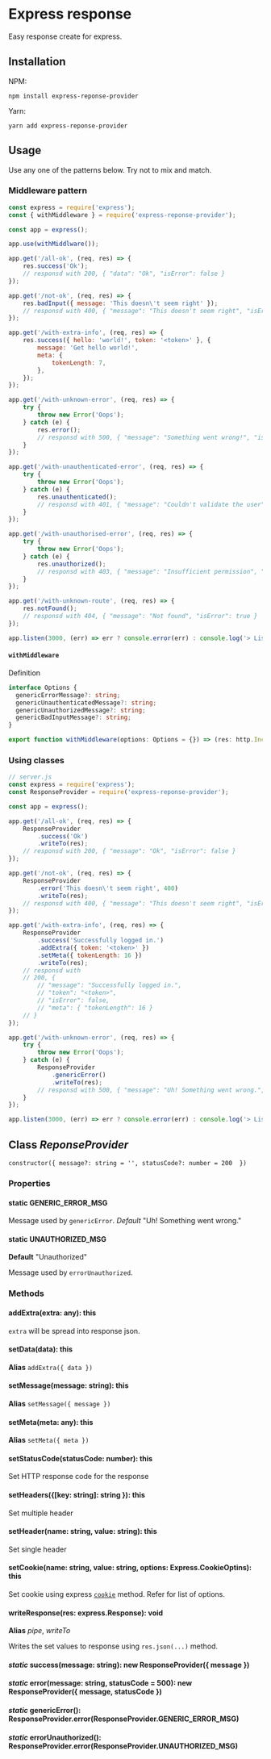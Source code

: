 # Express response

Easy response create for express.

## Installation

NPM:
```
npm install express-reponse-provider
```

Yarn:
```
yarn add express-reponse-provider
```

## Usage

Use any one of the patterns below. Try not to mix and match.

### Middleware pattern

```js
const express = require('express');
const { withMiddleware } = require('express-reponse-provider');

const app = express();

app.use(withMiddlware());

app.get('/all-ok', (req, res) => {
	res.success('Ok');
	// responsd with 200, { "data": "Ok", "isError": false }
});

app.get('/not-ok', (req, res) => {
	res.badInput({ message: 'This doesn\'t seem right' });
	// responsd with 400, { "message": "This doesn't seem right", "isError": true }
});

app.get('/with-extra-info', (req, res) => {
	res.success({ hello: 'world!', token: '<token>' }, {
		message: 'Get hello world!',
		meta: {
			tokenLength: 7,
		},
	});
});

app.get('/with-unknown-error', (req, res) => {
	try {
		throw new Error('Oops');
	} catch (e) {
		res.error();
		// responsd with 500, { "message": "Something went wrong!", "isError": true }
	}
});

app.get('/with-unauthenticated-error', (req, res) => {
	try {
		throw new Error('Oops');
	} catch (e) {
		res.unauthenticated();
		// responsd with 401, { "message": "Couldn't validate the user", "isError": true }
	}
});

app.get('/with-unauthorised-error', (req, res) => {
	try {
		throw new Error('Oops');
	} catch (e) {
		res.unauthorized();
		// responsd with 403, { "message": "Insufficient permission", "isError": true }
	}
});

app.get('/with-unknown-route', (req, res) => {
	res.notFound();
	// responsd with 404, { "message": "Not found", "isError": true }
});

app.listen(3000, (err) => err ? console.error(err) : console.log('> Listening at 3000'));

```

#### `withMiddleware`

Definition

```ts
interface Options {
  genericErrorMessage?: string;
  genericUnauthenticatedMessage?: string;
  genericUnauthorizedMessage?: string;
  genericBadInputMessage?: string;
}

export function withMiddleware(options: Options = {}) => (res: http.IncommingMessage, res: http.OutgoingResponse, next: (err?: Error) => void);
```


### Using classes

```js
// server.js
const express = require('express');
const ResponseProvider = require('express-reponse-provider');

const app = express();

app.get('/all-ok', (req, res) => {
	ResponseProvider
		.success('Ok')
		.writeTo(res);
	// responsd with 200, { "message": "Ok", "isError": false }
});

app.get('/not-ok', (req, res) => {
	ResponseProvider
		.error('This doesn\'t seem right', 400)
		.writeTo(res);
	// responsd with 400, { "message": "This doesn't seem right", "isError": true }
});

app.get('/with-extra-info', (req, res) => {
	ResponseProvider
		.success('Successfully logged in.')
		.addExtra({ token: '<token>' })
		.setMeta({ tokenLength: 16 })
		.writeTo(res);
	// responsd with
	// 200, {
		// "message": "Successfully logged in.",
		// "token": "<token>",
		// "isError": false,
		// "meta": { "tokenLength": 16 }
	// }
});

app.get('/with-unknown-error', (req, res) => {
	try {
		throw new Error('Oops');
	} catch (e) {
		ResponseProvider
			.genericError()
			.writeTo(res);
		// responsd with 500, { "message": "Uh! Something went wrong.", "isError": true }
	}
});

app.listen(3000, (err) => err ? console.error(err) : console.log('> Listening at 3000'));

```

## Class _ReponseProvider_

`constructor({ message?: string = '', statusCode?: number = 200  })`

### Properties

#### static GENERIC_ERROR_MSG

Message used by `genericError`.
*Default* "Uh! Something went wrong."

#### static UNAUTHORIZED_MSG

**Default** "Unauthorized"

Message used by `errorUnauthorized`.

### Methods

#### addExtra(extra: any): this

`extra` will be spread into response json.

#### setData(data): this

**Alias** `addExtra({ data })`

#### setMessage(message: string): this

**Alias** `setMessage({ message })`

#### setMeta(meta: any): this

**Alias** `setMeta({ meta })`

#### setStatusCode(statusCode: number): this

Set HTTP response code for the response

#### setHeaders({[key: string]: string }): this

Set multiple header

#### setHeader(name: string, value: string): this

Set single header

#### setCookie(name: string, value: string, options: Express.CookieOptins): this

Set cookie using express [`cookie`](https://expressjs.com/en/4x/api.html#res.cookie) method. Refer for list of options.

#### writeResponse(res: express.Response): void

**Alias** _pipe_, _writeTo_

Writes the set values to response using `res.json(...)` method.

#### _static_ success(message: string): new ResponseProvider({ message })

#### _static_ error(message: string, statusCode = 500): new ResponseProvider({ message, statusCode })

#### _static_ genericError(): ResponseProvider.error(ResponseProvider.GENERIC_ERROR_MSG)

#### _static_ errorUnauthorized(): ResponseProvider.error(ResponseProvider.UNAUTHORIZED_MSG)
